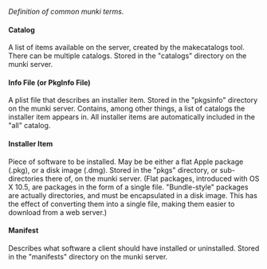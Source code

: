 _Definition of common munki terms._

#### Catalog

A list of items available on the server, created by the makecatalogs tool.  There can be multiple catalogs.  Stored in the "catalogs" directory on the munki server.

#### Info File (or PkgInfo File)

A plist file that describes an installer item.  Stored in the "pkgsinfo" directory on the munki server.  Contains, among other things, a list of catalogs the installer item appears in.  All installer items are automatically included in the "all" catalog.

#### Installer Item

Piece of software to be installed.  May be be either a flat Apple package (.pkg), or a disk image (.dmg).  Stored in the "pkgs" directory, or sub-directories there of, on the munki server. (Flat packages, introduced with OS X 10.5, are packages in the form of a single file. "Bundle-style" packages are actually directories, and must be encapsulated in a disk image. This has the effect of converting them into a single file, making them easier to download from a web server.)

#### Manifest

Describes what software a client should have installed or uninstalled.  Stored in the "manifests" directory on the munki server.